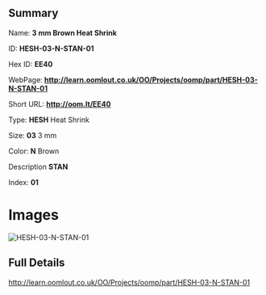 

## Summary
 
Name: __3 mm Brown Heat Shrink__

ID: __HESH-03-N-STAN-01__

Hex ID: __EE40__

WebPage: __http://learn.oomlout.co.uk/OO/Projects/oomp/part/HESH-03-N-STAN-01__

Short URL: __http://oom.lt/EE40__


Type: __HESH__ Heat Shrink 

Size: __03__ 3 mm 

Color: __N__ Brown 

Description __STAN__  

Index: __01__


 # Images
![HESH-03-N-STAN-01](http://oomlout.com/oomp-gen/parts/HESH-03-N-STAN-01/HESH-03-N-STAN-01_420.jpg)



 ## Full Details

 http://learn.oomlout.co.uk/OO/Projects/oomp/part/HESH-03-N-STAN-01















